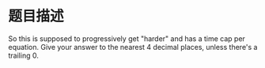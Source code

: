# 题目描述

So this is supposed to progressively get "harder" and has a time cap per equation. Give your answer to the nearest 4 decimal places, unless there's a trailing 0.
